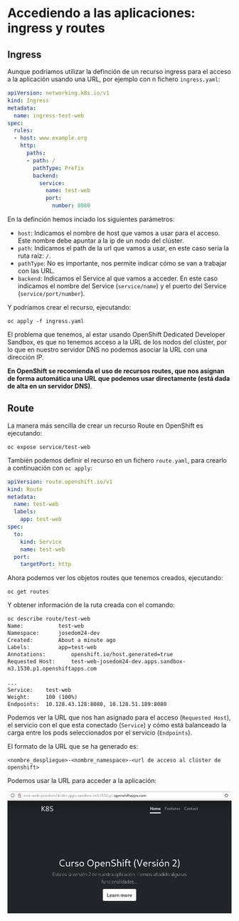 # Accediendo a las aplicaciones: ingress y routes

## Ingress

Aunque podríamos utilizar la definción de un recurso ingress para el acceso a la aplicación usando una URL, por ejemplo con n fichero `ingress.yaml`:

```yaml
apiVersion: networking.k8s.io/v1
kind: Ingress
metadata:
  name: ingress-test-web
spec:
  rules:
  - host: www.example.org
    http:
      paths:
      - path: /
        pathType: Prefix
        backend:
          service:
            name: test-web
            port:
              number: 8080
```

En la definción hemos inciado los siguientes parámetros:

* `host`: Indicamos el nombre de host que vamos a usar para el acceso. Este nombre debe apuntar a la ip de un nodo del clúster.
* `path`: Indicamos el path de la url que vamos a usar, en este caso sería la ruta raíz: `/`. 
* `pathType`: No es importante, nos permite indicar cómo se van a trabajar con las URL. 
* `backend`: Indicamos el Service al que vamos a acceder. En este caso indicamos el nombre del Service (`service/name`) y el puerto del Service (`service/port/number`).

Y podríamos crear el recurso, ejecutando:

    oc apply -f ingress.yaml

El problema que tenemos, al estar usando OpenShift Dedicated Developer Sandbox, es que no tenemos acceso a la URL de los nodos del clúster, por lo que en nuestro servidor DNS no podemos asociar la URL con una dirección IP.

**En OpenShift se recomienda el uso de recursos routes, que nos asignan de forma automática una URL que podemos usar directamente (está dada de alta en un servidor DNS)**.

## Route

La manera más sencilla de crear un recurso Route en OpenShift es ejecutando:

    oc expose service/test-web

También podemos definir el recurso en un fichero `route.yaml`, para crearlo a continuación con `oc apply`:

```yaml
apiVersion: route.openshift.io/v1
kind: Route
metadata:
  name: test-web
  labels:
    app: test-web
spec:
  to:
    kind: Service
    name: test-web
  port:
    targetPort: http
```

Ahora podemos ver los objetos routes que tenemos creados, ejecutando:

    oc get routes

Y obtener información de la ruta creada con el comando:

    oc describe route/test-web
    Name:			test-web
    Namespace:		josedom24-dev
    Created:		About a minute ago
    Labels:			app=test-web
    Annotations:		openshift.io/host.generated=true
    Requested Host:		test-web-josedom24-dev.apps.sandbox-m3.1530.p1.openshiftapps.com

    ...
    Service:	test-web
    Weight:		100 (100%)
    Endpoints:	10.128.43.128:8080, 10.128.51.189:8080

Podemos ver la URL que nos han asignado para el acceso (`Requested Host`), el servicio con el que esta conectado (`Service`) y cómo está balanceado la carga entre los pods seleccionados por el servicio (`Endpoints`).

El formato de la URL que se ha generado es:

    <nombre_despliegue>-<nombre_namespace>-<url de acceso al clúster de openshift>

Podemos usar la URL para acceder a la aplicación:

![route](img/route.png)